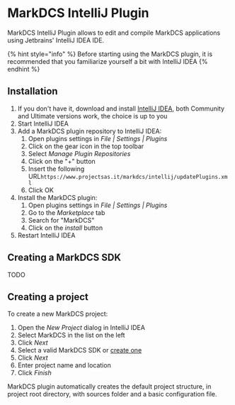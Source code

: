 # MarkDCS IntelliJ Plugin

MarkDCS IntelliJ Plugin allows to edit and compile MarkDCS applications using Jetbrains' IntelliJ IDEA IDE.

{% hint style="info" %}
Before starting using the MarkDCS plugin, it is recommended that you familiarize yourself a bit with IntelliJ IDEA
{% endhint %}

## Installation

1. If you don't have it, download and install [IntelliJ IDEA](https://www.jetbrains.com/idea/), both Community and Ultimate versions work, the choice is up to you
2. Start IntelliJ IDEA
3. Add a MarkDCS plugin repository to IntelliJ IDEA:
   1. Open plugins settings in _File \| Settings \| Plugins_
   2. Click on the gear icon in the top toolbar
   3. Select _Manage Plugin Repositories_
   4. Click on the "+" button
   5. Insert the following URL`https://www.projectsas.it/markdcs/intellij/updatePlugins.xml`
   6. Click OK
4. Install the MarkDCS plugin:
   1. Open plugins settings in _File \| Settings \| Plugins_
   2. Go to the _Marketplace_ tab
   3. Search for "MarkDCS"
   4. Click on the _install_ button
5. Restart IntelliJ IDEA

## Creating a MarkDCS SDK

TODO

## Creating a project

To create a new MarkDCS project:

1. Open the _New Project_ dialog in IntelliJ IDEA
2. Select MarkDCS in the list on the left
3. Click _Next_
4. Select a valid MarkDCS SDK or [create one](markdcs-intellij-plugin.md#creating-a-markdcs-sdk)
5. Click _Next_
6. Enter project name and location
7. Click _Finish_

MarkDCS plugin automatically creates the default project structure, in project root directory, with sources folder and a basic configuration file.

